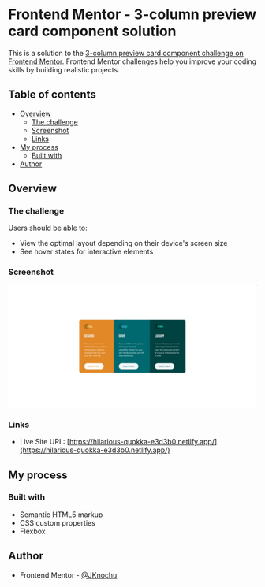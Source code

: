 # Frontend Mentor - 3-column preview card component solution

This is a solution to the [3-column preview card component challenge on Frontend Mentor](https://www.frontendmentor.io/challenges/3column-preview-card-component-pH92eAR2-). Frontend Mentor challenges help you improve your coding skills by building realistic projects. 

## Table of contents

- [Overview](#overview)
  - [The challenge](#the-challenge)
  - [Screenshot](#screenshot)
  - [Links](#links)
- [My process](#my-process)
  - [Built with](#built-with)
- [Author](#author)


## Overview

### The challenge

Users should be able to:

- View the optimal layout depending on their device's screen size
- See hover states for interactive elements

### Screenshot

![](./images/screenshot.jpg)


### Links

- Live Site URL: [https://hilarious-quokka-e3d3b0.netlify.app/](https://hilarious-quokka-e3d3b0.netlify.app/)

## My process

### Built with

- Semantic HTML5 markup
- CSS custom properties
- Flexbox


## Author

- Frontend Mentor - [@JKnochu](https://www.frontendmentor.io/profile/JKnochu)



